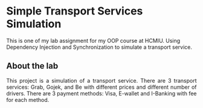 # Simple Transport Services Simulation
This is one of my lab assignment for my OOP course at HCMIU. Using Dependency Injection and Synchronization to simulate a transport service.

## About the lab
<div style = "text-align: justify">
This project is a simulation of a transport service. There are 3 transport services: Grab, Gojek, and Be with different prices and different number of drivers. There are 3 payment methods: Visa, E-wallet and I-Banking with fee for each method.
</div>